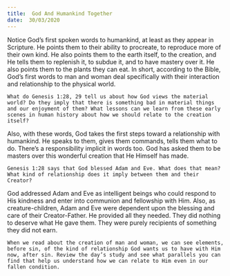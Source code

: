 ```yaml
---
title:  God And Humankind Together 
date:  30/03/2020
---
```


Notice God’s first spoken words to humankind, at least as they appear in Scripture. He points them to their ability to procreate, to reproduce more of their own kind. He also points them to the earth itself, to the creation, and He tells them to replenish it, to subdue it, and to have mastery over it. He also points them to the plants they can eat. In short, according to the Bible, God’s first words to man and woman deal specifically with their interaction and relationship to the physical world.

`What do Genesis 1:28, 29 tell us about how God views the material world? Do they imply that there is something bad in material things and our enjoyment of them? What lessons can we learn from these early scenes in human history about how we should relate to the creation itself?`

Also, with these words, God takes the first steps toward a relationship with humankind. He speaks to them, gives them commands, tells them what to do. There’s a responsibility implicit in words too. God has asked them to be masters over this wonderful creation that He Himself has made.

`Genesis 1:28 says that God blessed Adam and Eve. What does that mean? What kind of relationship does it imply between them and their Creator?`

God addressed Adam and Eve as intelligent beings who could respond to His kindness and enter into communion and fellowship with Him. Also, as creature-children, Adam and Eve were dependent upon the blessing and care of their Creator-Father. He provided all they needed. They did nothing to deserve what He gave them. They were purely recipients of something they did not earn.

`When we read about the creation of man and woman, we can see elements, before sin, of the kind of relationship God wants us to have with Him now, after sin. Review the day’s study and see what parallels you can find that help us understand how we can relate to Him even in our fallen condition.`